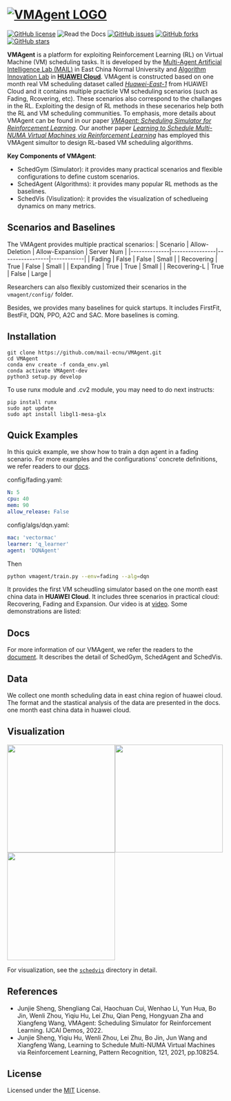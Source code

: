 # [![VMAgent LOGO](./docs/source/images/logo.svg)](https://vmagent.readthedocs.io/en/latest/)
[![GitHub license](https://img.shields.io/github/license/mail-ecnu/VMAgent)](https://github.com/mail-ecnu/VMAgent/blob/master/LICENSE)
![Read the Docs](https://img.shields.io/readthedocs/vmagent)
[![GitHub issues](https://img.shields.io/github/issues/mail-ecnu/VMAgent)](https://github.com/mail-ecnu/VMAgent/issues)
[![GitHub forks](https://img.shields.io/github/forks/mail-ecnu/VMAgent)](https://github.com/mail-ecnu/VMAgent/network)
[![GitHub stars](https://img.shields.io/github/stars/mail-ecnu/VMAgent)](https://github.com/mail-ecnu/VMAgent/stargazers)

**VMAgent** is a platform for exploiting Reinforcement Learning (RL) on Virtual Machine (VM) scheduling tasks.
It is developed by the [Multi-Agent Artificial Intelligence Lab (MAIL)](https://mail-ecnu.cn) in East China Normal University and [Algorithm Innovation Lab](https://www.huaweicloud.com/lab/algorithm/home.html) in [**HUAWEI Cloud**](https://www.huaweicloud.com).
VMAgent is constructed based on one month real VM scheduling dataset called [*Huawei-East-1*](https://vmagent.readthedocs.io/en/latest/simulator/dataset.html) from HUAWEI Cloud and it contains multiple practicle VM scheduling scenarios (such as Fading, Rcovering, etc).
These scenarios also correspond to the challanges in the RL.
Exploiting the design of RL methods in these secenarios help both the RL and VM scheduling communities.
To emphasis, more details about VMAgent can be found in our paper [*VMAgent: Scheduling Simulator for Reinforcement Learning*](https://arxiv.org/abs/2112.04785).
Our another paper [*Learning to Schedule Multi-NUMA Virtual Machines via Reinforcement Learning*](https://www.sciencedirect.com/science/article/abs/pii/S0031320321004349) has employed this VMAgent simultor to design RL-based VM scheduling algorithms.

**Key Components of VMAgent**:
* SchedGym (Simulator): it provides many practical scenarios and flexible configurations to define custom scenarios.
* SchedAgent (Algorithms): it provides many popular RL methods as the baselines.
* SchedVis (Visulization): it provides the visualization of schedlueing dynamics on many metrics.
## Scenarios and Baselines

The VMAgent provides multiple practical scenarios: 
| Scenario     | Allow-Deletion | Allow-Expansion | Server Num |
|--------------|----------------|-----------------|------------|
| Fading       | False          | False           | Small      |
| Recovering   | True           | False           | Small      |
| Expanding    | True           | True            | Small      |
| Recovering-L | True           | False           | Large      |

Researchers can also flexibly customized their scenarios in the `vmagent/config/` folder.


Besides, we provides many baselines for quick startups.
It includes FirstFit, BestFit, DQN, PPO, A2C and SAC.
More baselines is coming.
## Installation 

```
git clone https://github.com/mail-ecnu/VMAgent.git
cd VMAgent
conda env create -f conda_env.yml
conda activate VMAgent-dev
python3 setup.py develop
```

To use runx module and .cv2 module, you may need to do next instructs:
```
pip install runx
sudo apt update
sudo apt install libgl1-mesa-glx
```

## Quick Examples

In this quick example, we show how to train a dqn agent in a fading scenario. 
For more examples and the configurations' concrete definitions, we refer readers to our [docs](https://VNAgent.readthedocs.io/en/latest/).

config/fading.yaml:
```yaml
N: 5
cpu: 40 
mem: 90
allow_release: False
```
config/algs/dqn.yaml:
```yaml
mac: 'vectormac'
learner: 'q_learner'
agent: 'DQNAgent'
```
Then 
```sh
python vmagent/train.py --env=fading --alg=dqn
```

It provides the first VM scheudling simulator based on the one month east china data in **HUAWEI Cloud**.
It includes three scenarios in practical cloud: Recovering, Fading and Expansion.
Our video is at [video](https://drive.google.com/file/d/14EkVzUnEXM7b8YNJiZ6cxLxhcj5yW4V_/view?usp=sharing).
Some demonstrations are listed:

## Docs

For more information of our VMAgent, we refer the readers to the [document](https://vmagent.readthedocs.io/en/latest/).
It describes the detail of SchedGym, SchedAgent and SchedVis.

## Data 

We collect one month scheduling data in east china region of huawei cloud.
The format and the stastical analysis of the data are presented in the docs.
one month east china data in huawei cloud.

## Visualization
<img src="./docs/source/images/rec-small.gif" width="250"><img src="./docs/source/images/rec-large.gif" width="250"><img src="./docs/source/images/exp-large.gif" width="250">

For visualization, see the [`schedvis`](./schedvis) directory in detail.

## References
- Junjie Sheng, Shengliang Cai, Haochuan Cui, Wenhao Li, Yun Hua, Bo Jin, Wenli Zhou, Yiqiu Hu, Lei Zhu, Qian Peng, Hongyuan Zha and Xiangfeng Wang, VMAgent: Scheduling Simulator for Reinforcement Learning. IJCAI Demos, 2022.
- Junjie Sheng, Yiqiu Hu, Wenli Zhou, Lei Zhu, Bo Jin, Jun Wang and Xiangfeng Wang, Learning to Schedule Multi-NUMA Virtual Machines via Reinforcement Learning, Pattern Recognition, 121, 2021, pp.108254.

## License
Licensed under the [MIT](./LICENSE) License.
